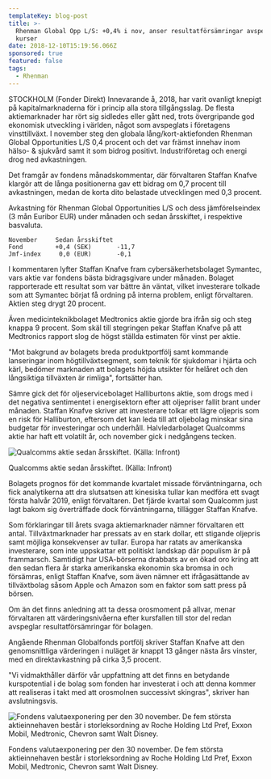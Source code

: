 ```yaml
---
templateKey: blog-post
title: >-
  Rhenman Global Opp L/S: +0,4% i nov, anser resultatförsämringar avspeglas i
  kurser
date: 2018-12-10T15:19:56.066Z
sponsored: true
featured: false
tags:
  - Rhenman
---
```

STOCKHOLM (Fonder Direkt) Innevarande å, 2018, har varit ovanligt knepigt på kapitalmarknaderna för i princip alla stora tillgångsslag. De flesta aktiemarknader har rört sig sidledes eller gått ned, trots övergripande god ekonomisk utveckling i världen, något som avspeglats i företagens vinsttillväxt. I november steg den globala lång/kort-aktiefonden Rhenman Global Opportunities L/S 0,4 procent och det var främst innehav inom hälso- & sjukvård samt it som bidrog positivt. Industriföretag och energi drog ned avkastningen.

Det framgår av fondens månadskommentar, där förvaltaren Staffan Knafve klargör att de långa positionerna gav ett bidrag om 0,7 procent till avkastningen, medan de korta dito belastade utvecklingen med 0,3 procent.

Avkastning för Rhenman Global Opportunities L/S och dess jämförelseindex (3 mån Euribor EUR) under månaden och sedan årsskiftet, i respektive basvaluta.

```
November     Sedan årsskiftet                      
Fond         +0,4 (SEK)       -11,7                             
Jmf-index     0,0 (EUR)       -0,1                              
```

I kommentaren lyfter Staffan Knafve fram cybersäkerhetsbolaget Symantec, vars aktie var fondens bästa bidragsgivare under månaden. Bolaget rapporterade ett resultat som var bättre än väntat, vilket investerare tolkade som att Symantec börjat få ordning på interna problem, enligt förvaltaren. Aktien steg drygt 20 procent.

Även medicinteknikbolaget Medtronics aktie gjorde bra ifrån sig och steg knappa 9 procent. Som skäl till stegringen pekar Staffan Knafve på att Medtronics rapport slog de högst ställda estimaten för vinst per aktie.

"Mot bakgrund av bolagets breda produktportfölj samt kommande lanseringar inom högtillväxtsegment, som teknik för sjukdomar i hjärta och kärl, bedömer marknaden att bolagets höjda utsikter för helåret och den långsiktiga tillväxten är rimliga", fortsätter han.

Sämre gick det för oljeservicebolaget Halliburtons aktie, som drogs med i det negativa sentimentet i energisektorn efter att oljepriser fallit brant under månaden. Staffan Knafve skriver att investerare tolkar ett lägre oljepris som en risk för Halliburton, eftersom det kan leda till att oljebolag minskar sina budgetar för investeringar och underhåll. Halvledarbolaget Qualcomms aktie har haft ett volatilt år, och november gick i nedgångens tecken.

![Qualcomms aktie sedan årsskiftet. (Källa: Infront)](/img/7.png)

<span class="image-caption">Qualcomms aktie sedan årsskiftet. (Källa: Infront)</span>

Bolagets prognos för det kommande kvartalet missade förväntningarna, och fick analytikerna att dra slutsatsen att kinesiska tullar kan medföra ett svagt första halvår 2019, enligt förvaltaren. Det fjärde kvartal som Qualcomm just lagt bakom sig överträffade dock förväntningarna, tillägger Staffan Knafve.

Som förklaringar till årets svaga aktiemarknader nämner förvaltaren ett antal. Tillväxtmarknader har pressats av en stark dollar, ett stigande oljepris samt möjliga konsekvenser av tullar. Europa har ratats av amerikanska investerare, som inte uppskattar ett politiskt landskap där populism är på frammarsch. Samtidigt har USA-börserna drabbats av en ökad oro kring att den sedan flera år starka amerikanska ekonomin ska bromsa in och försämras, enligt Staffan Knafve, som även nämner ett ifrågasättande av tillväxtbolag såsom Apple och Amazon som en faktor som satt press på börsen.

Om än det finns anledning att ta dessa orosmoment på allvar, menar förvaltaren att värderingsnivåerna efter kursfallen till stor del redan avspeglar resultatförsämringar för bolagen.

Angående Rhenman Globalfonds portfölj skriver Staffan Knafve att den genomsnittliga värderingen i nuläget är knappt 13 gånger nästa års vinster, med en direktavkastning på cirka 3,5 procent.

"Vi vidmakthåller därför vår uppfattning att det finns en betydande kurspotential i de bolag som fonden har investerat i och att denna kommer att realiseras i takt med att orosmolnen successivt skingras", skriver han avslutningsvis.

![Fondens valutaexponering per den 30 november. De fem största aktieinnehaven består i storleksordning av Roche Holding Ltd Pref, Exxon Mobil, Medtronic, Chevron samt Walt Disney.](/img/8.png)

<span class="image-caption">Fondens valutaexponering per den 30 november. De fem största aktieinnehaven består i storleksordning av Roche Holding Ltd Pref, Exxon Mobil, Medtronic, Chevron samt Walt Disney.</span>
